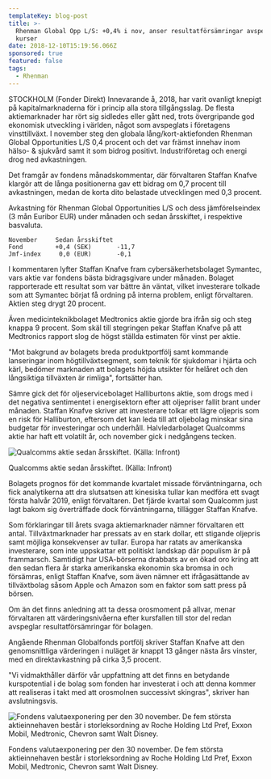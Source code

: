 ```yaml
---
templateKey: blog-post
title: >-
  Rhenman Global Opp L/S: +0,4% i nov, anser resultatförsämringar avspeglas i
  kurser
date: 2018-12-10T15:19:56.066Z
sponsored: true
featured: false
tags:
  - Rhenman
---
```

STOCKHOLM (Fonder Direkt) Innevarande å, 2018, har varit ovanligt knepigt på kapitalmarknaderna för i princip alla stora tillgångsslag. De flesta aktiemarknader har rört sig sidledes eller gått ned, trots övergripande god ekonomisk utveckling i världen, något som avspeglats i företagens vinsttillväxt. I november steg den globala lång/kort-aktiefonden Rhenman Global Opportunities L/S 0,4 procent och det var främst innehav inom hälso- & sjukvård samt it som bidrog positivt. Industriföretag och energi drog ned avkastningen.

Det framgår av fondens månadskommentar, där förvaltaren Staffan Knafve klargör att de långa positionerna gav ett bidrag om 0,7 procent till avkastningen, medan de korta dito belastade utvecklingen med 0,3 procent.

Avkastning för Rhenman Global Opportunities L/S och dess jämförelseindex (3 mån Euribor EUR) under månaden och sedan årsskiftet, i respektive basvaluta.

```
November     Sedan årsskiftet                      
Fond         +0,4 (SEK)       -11,7                             
Jmf-index     0,0 (EUR)       -0,1                              
```

I kommentaren lyfter Staffan Knafve fram cybersäkerhetsbolaget Symantec, vars aktie var fondens bästa bidragsgivare under månaden. Bolaget rapporterade ett resultat som var bättre än väntat, vilket investerare tolkade som att Symantec börjat få ordning på interna problem, enligt förvaltaren. Aktien steg drygt 20 procent.

Även medicinteknikbolaget Medtronics aktie gjorde bra ifrån sig och steg knappa 9 procent. Som skäl till stegringen pekar Staffan Knafve på att Medtronics rapport slog de högst ställda estimaten för vinst per aktie.

"Mot bakgrund av bolagets breda produktportfölj samt kommande lanseringar inom högtillväxtsegment, som teknik för sjukdomar i hjärta och kärl, bedömer marknaden att bolagets höjda utsikter för helåret och den långsiktiga tillväxten är rimliga", fortsätter han.

Sämre gick det för oljeservicebolaget Halliburtons aktie, som drogs med i det negativa sentimentet i energisektorn efter att oljepriser fallit brant under månaden. Staffan Knafve skriver att investerare tolkar ett lägre oljepris som en risk för Halliburton, eftersom det kan leda till att oljebolag minskar sina budgetar för investeringar och underhåll. Halvledarbolaget Qualcomms aktie har haft ett volatilt år, och november gick i nedgångens tecken.

![Qualcomms aktie sedan årsskiftet. (Källa: Infront)](/img/7.png)

<span class="image-caption">Qualcomms aktie sedan årsskiftet. (Källa: Infront)</span>

Bolagets prognos för det kommande kvartalet missade förväntningarna, och fick analytikerna att dra slutsatsen att kinesiska tullar kan medföra ett svagt första halvår 2019, enligt förvaltaren. Det fjärde kvartal som Qualcomm just lagt bakom sig överträffade dock förväntningarna, tillägger Staffan Knafve.

Som förklaringar till årets svaga aktiemarknader nämner förvaltaren ett antal. Tillväxtmarknader har pressats av en stark dollar, ett stigande oljepris samt möjliga konsekvenser av tullar. Europa har ratats av amerikanska investerare, som inte uppskattar ett politiskt landskap där populism är på frammarsch. Samtidigt har USA-börserna drabbats av en ökad oro kring att den sedan flera år starka amerikanska ekonomin ska bromsa in och försämras, enligt Staffan Knafve, som även nämner ett ifrågasättande av tillväxtbolag såsom Apple och Amazon som en faktor som satt press på börsen.

Om än det finns anledning att ta dessa orosmoment på allvar, menar förvaltaren att värderingsnivåerna efter kursfallen till stor del redan avspeglar resultatförsämringar för bolagen.

Angående Rhenman Globalfonds portfölj skriver Staffan Knafve att den genomsnittliga värderingen i nuläget är knappt 13 gånger nästa års vinster, med en direktavkastning på cirka 3,5 procent.

"Vi vidmakthåller därför vår uppfattning att det finns en betydande kurspotential i de bolag som fonden har investerat i och att denna kommer att realiseras i takt med att orosmolnen successivt skingras", skriver han avslutningsvis.

![Fondens valutaexponering per den 30 november. De fem största aktieinnehaven består i storleksordning av Roche Holding Ltd Pref, Exxon Mobil, Medtronic, Chevron samt Walt Disney.](/img/8.png)

<span class="image-caption">Fondens valutaexponering per den 30 november. De fem största aktieinnehaven består i storleksordning av Roche Holding Ltd Pref, Exxon Mobil, Medtronic, Chevron samt Walt Disney.</span>
